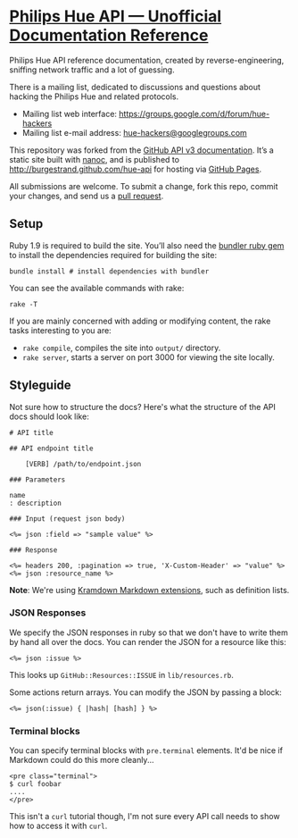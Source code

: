 # [Philips Hue API — Unofficial Documentation Reference](http://burgestrand.github.com/hue-api)

Philips Hue API reference documentation, created by reverse-engineering,
sniffing network traffic and a lot of guessing.

There is a mailing list, dedicated to discussions and questions about hacking
the Philips Hue and related protocols.

- Mailing list web interface: <https://groups.google.com/d/forum/hue-hackers>
- Mailing list e-mail address: <hue-hackers@googlegroups.com>

This repository was forked from the [GitHub API v3 documentation][].  It’s a
static site built with [nanoc][], and is published to <http://burgestrand.github.com/hue-api>
for hosting via [GitHub Pages][].

All submissions are welcome. To submit a change, fork this repo, commit your
changes, and send us a [pull request](http://help.github.com/send-pull-requests/).

[nanoc]: http://nanoc.stoneship.org/
[GitHub Pages]: http://pages.github.com/
[GitHub API v3 documentation]: https://github.com/github/developer.github.com

## Setup

Ruby 1.9 is required to build the site. You’ll also need the [bundler ruby gem][] to
install the dependencies required for building the site:

```shell
bundle install # install dependencies with bundler
```

You can see the available commands with rake:

```shell
rake -T
```

If you are mainly concerned with adding or modifying content, the rake tasks interesting
to you are:

- `rake compile`, compiles the site into `output/` directory.
- `rake server`, starts a server on port 3000 for viewing the site locally.

[bundler ruby gem]: http://gembundler.com/

## Styleguide

Not sure how to structure the docs?  Here's what the structure of the
API docs should look like:

    # API title

    ## API endpoint title

        [VERB] /path/to/endpoint.json

    ### Parameters

    name
    : description

    ### Input (request json body)

    <%= json :field => "sample value" %>

    ### Response

    <%= headers 200, :pagination => true, 'X-Custom-Header' => "value" %>
    <%= json :resource_name %>

**Note**: We're using [Kramdown Markdown extensions](http://kramdown.rubyforge.org/syntax.html), such as definition lists.

### JSON Responses

We specify the JSON responses in ruby so that we don't have to write
them by hand all over the docs.  You can render the JSON for a resource
like this:

```erb
<%= json :issue %>
```

This looks up `GitHub::Resources::ISSUE` in `lib/resources.rb`.

Some actions return arrays.  You can modify the JSON by passing a block:

```erb
<%= json(:issue) { |hash| [hash] } %>
```

### Terminal blocks

You can specify terminal blocks with `pre.terminal` elements.  It'd be
nice if Markdown could do this more cleanly...

    <pre class="terminal">
    $ curl foobar
    ....
    </pre>

This isn't a `curl` tutorial though, I'm not sure every API call needs
to show how to access it with `curl`.
